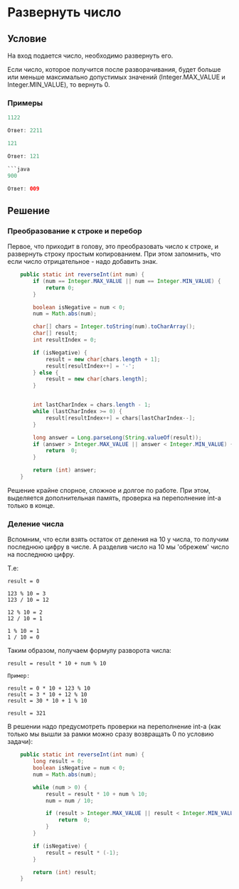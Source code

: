 # Развернуть число

## Условие

На вход подается число, необходимо развернуть его.

Если число, которое получится после разворачивания, будет больше или меньше максимально допустимых значений (Integer.MAX_VALUE и Integer.MIN_VALUE), то вернуть 0.

### Примеры

```java
1122

Ответ: 2211
```

```java
121

Ответ: 121

```java
900

Ответ: 009
```

## Решение

### Преобразование к строке и перебор

Первое, что приходит в голову, это преобразовать число к строке, и развернуть строку простым копированием.
При этом запомнить, что если число отрицательное - надо добавить знак.

```java
    public static int reverseInt(int num) {
        if (num == Integer.MAX_VALUE || num == Integer.MIN_VALUE) {
            return 0;
        }

        boolean isNegative = num < 0;
        num = Math.abs(num);

        char[] chars = Integer.toString(num).toCharArray();
        char[] result;
        int resultIndex = 0;

        if (isNegative) {
            result = new char[chars.length + 1];
            result[resultIndex++] = '-';
        } else {
            result = new char[chars.length];
        }


        int lastCharIndex = chars.length - 1;
        while (lastCharIndex >= 0) {
            result[resultIndex++] = chars[lastCharIndex--];
        }

        long answer = Long.parseLong(String.valueOf(result));
        if (answer > Integer.MAX_VALUE || answer < Integer.MIN_VALUE) {
            return  0;
        }

        return (int) answer;
    }
```

Решение крайне спорное, сложное и долгое по работе. При этом, выделяется дополнительная память, проверка на переполнение int-а только в конце.

### Деление числа

Вспомним, что если взять остаток от деления на 10 у числа, то получим последнюю цифру в числе.
А разделив число на 10 мы 'обрежем' число на последнюю цифру.

Т.е:

```text
result = 0

123 % 10 = 3
123 / 10 = 12

12 % 10 = 2
12 / 10 = 1

1 % 10 = 1
1 / 10 = 0
```

Таким образом, получаем формулу разворота числа:

```text
result = result * 10 + num % 10

Пример:

result = 0 * 10 + 123 % 10
result = 3 * 10 + 12 % 10
result = 30 * 10 + 1 % 10

result = 321
```

В решении надо предусмотреть проверки на переполнение int-а (как только мы вышли за рамки можно сразу возвращать 0 по условию задачи):

```java
    public static int reverseInt(int num) {
        long result = 0;
        boolean isNegative = num < 0;
        num = Math.abs(num);

        while (num > 0) {
            result = result * 10 + num % 10;
            num = num / 10;

            if (result > Integer.MAX_VALUE || result < Integer.MIN_VALUE) {
                return  0;
            }
        }

        if (isNegative) {
            result = result * (-1);
        }

        return (int) result;
    }
```
